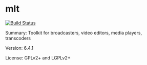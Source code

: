 #           mlt

[![Build Status](https://travis-ci.org/UnitedRPMs/mlt.svg?branch=master)](https://travis-ci.org/UnitedRPMs/mlt)
 
Summary:        Toolkit for broadcasters, video editors, media players, transcoders
 
Version:        6.4.1
 
License: 	GPLv2+ and LGPLv2+
 
